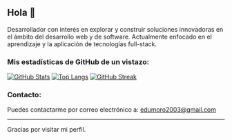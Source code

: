 ## Hola 👋

Desarrollador con interés en explorar y construir soluciones innovadoras en el ámbito del desarrollo web y de software. Actualmente enfocado en el aprendizaje y la aplicación de tecnologías full-stack.

### Mis estadísticas de GitHub de un vistazo:

[![GitHub Stats](https://github-readme-stats.vercel.app/api?username=edumoro412&show_icons=true&theme=radical)](https://github.com/anuraghazra/github-readme-stats)
[![Top Langs](https://github-readme-stats.vercel.app/api/top-langs/?username=edumoro412&layout=compact&langs_count=7&show_icons=true&theme=dracula)](https://github.com/anuraghazra/github-readme-stats)
[![GitHub Streak](https://github-readme-streak-stats.herokuapp.com/?user=edumoro412&theme=tokyonight)](https://github.com/DenverCoder1/github-readme-streak-stats)


### Contacto:

Puedes contactarme por correo electrónico a: [edumoro2003@gmail.com](mailto:edumoro2003@gmail.com)

---

Gracias por visitar mi perfil. 
